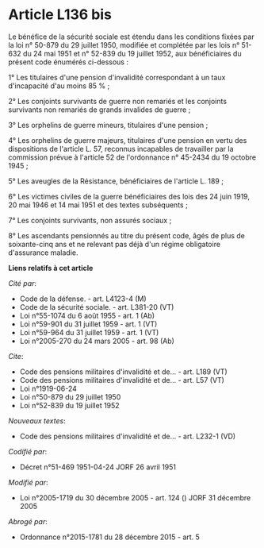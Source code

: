 # Article L136 bis

Le bénéfice de la sécurité sociale est étendu dans les conditions fixées par la loi n° 50-879 du 29 juillet 1950, modifiée et
complétée par les lois n° 51-632 du 24 mai 1951 et n° 52-839 du 19 juillet 1952, aux bénéficiaires du présent code énumérés
ci-dessous :

1° Les titulaires d'une pension d'invalidité correspondant à un taux d'incapacité d'au moins 85 % ;

2° Les conjoints survivants de guerre non remariés et les conjoints survivants non remariés de grands invalides de guerre ;

3° Les orphelins de guerre mineurs, titulaires d'une pension ;

4° Les orphelins de guerre majeurs, titulaires d'une pension en vertu des dispositions de l'article L. 57, reconnus
incapables de travailler par la commission prévue à l'article 52 de l'ordonnance n° 45-2434 du 19 octobre 1945 ;

5° Les aveugles de la Résistance, bénéficiaires de l'article L. 189 ;

6° Les victimes civiles de la guerre bénéficiaires des lois des 24 juin 1919, 20 mai 1946 et 14 mai 1951 et des textes
subséquents ;

7° Les conjoints survivants, non assurés sociaux ;

8° Les ascendants pensionnés au titre du présent code, âgés de plus de soixante-cinq ans et ne relevant pas déjà d'un régime
obligatoire d'assurance maladie.

**Liens relatifs à cet article**

_Cité par_:

  - Code de la défense. - art. L4123-4 (M)
  - Code de la sécurité sociale. - art. L381-20 (VT)
  - Loi n°55-1074 du 6 août 1955 - art. 1 (Ab)
  - Loi n°59-901 du 31 juillet 1959 - art. 1 (VT)
  - Loi n°59-964 du 31 juillet 1959 - art. 1 (VT)
  - Loi n°2005-270 du 24 mars 2005 - art. 98 (Ab)

_Cite_:

  - Code des pensions militaires d'invalidité et de... - art. L189 (VT)
  - Code des pensions militaires d'invalidité et de... - art. L57 (VT)
  - Loi n°1919-06-24
  - Loi n°50-879 du 29 juillet 1950
  - Loi n°52-839 du 19 juillet 1952

_Nouveaux textes_:

  - Code des pensions militaires d'invalidité et de... - art. L232-1 (VD)

_Codifié par_:

  - Décret n°51-469 1951-04-24 JORF 26 avril 1951

_Modifié par_:

  - Loi n°2005-1719 du 30 décembre 2005 - art. 124 () JORF 31 décembre 2005

_Abrogé par_:

  - Ordonnance n°2015-1781 du 28 décembre 2015 - art. 5

